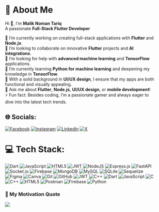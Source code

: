 # 💫 About Me

Hi 👋, I'm **Malik Noman Tariq**  
A passionate **Full-Stack Flutter Developer** 

🎯 I’m currently working on creating full-stack applications with **Flutter** and **Node.js**.  
👥 I’m looking to collaborate on innovative **Flutter** projects and **AI integrations**.  
🤝 I’m looking for help with **advanced machine learning** and **TensorFlow** applications.  
🌱 I’m currently learning **Python for machine learning** and deepening my knowledge in **TensorFlow**.  
🎨 With a solid background in **UI/UX design**, I ensure that my apps are both functional and visually appealing.  
💬 Ask me about **Flutter**, **Node.js**, **UI/UX design**, or **mobile development**!  
⚡ Fun fact: Besides coding, I’m a passionate gamer and always eager to dive into the latest tech trends.




## 🌐 Socials:
[![Facebook](https://img.shields.io/badge/Facebook-%231877F2.svg?logo=Facebook&logoColor=white)](https://facebook.com//Malik.Nomi000) [![Instagram](https://img.shields.io/badge/Instagram-%23E4405F.svg?logo=Instagram&logoColor=white)](https://instagram.com//malik_nomi0) [![LinkedIn](https://img.shields.io/badge/LinkedIn-%230077B5.svg?logo=linkedin&logoColor=white)](https://linkedin.com/in//maliknomi0) [![X](https://img.shields.io/badge/X-black.svg?logo=X&logoColor=white)](https://x.com//Malik_Nomi01) 

# 💻 Tech Stack:
![Dart](https://img.shields.io/badge/dart-%230175C2.svg?style=for-the-badge&logo=dart&logoColor=white) ![JavaScript](https://img.shields.io/badge/javascript-%23323330.svg?style=for-the-badge&logo=javascript&logoColor=%23F7DF1E) ![HTML5](https://img.shields.io/badge/html5-%23E34F26.svg?style=for-the-badge&logo=html5&logoColor=white) ![JWT](https://img.shields.io/badge/JWT-black?style=for-the-badge&logo=JSON%20web%20tokens) ![NodeJS](https://img.shields.io/badge/node.js-6DA55F?style=for-the-badge&logo=node.js&logoColor=white) ![Express.js](https://img.shields.io/badge/express.js-%23404d59.svg?style=for-the-badge&logo=express&logoColor=%2361DAFB) ![FastAPI](https://img.shields.io/badge/FastAPI-005571?style=for-the-badge&logo=fastapi) ![Socket.io](https://img.shields.io/badge/Socket.io-black?style=for-the-badge&logo=socket.io&badgeColor=010101) ![Firebase](https://img.shields.io/badge/firebase-a08021?style=for-the-badge&logo=firebase&logoColor=ffcd34) ![MongoDB](https://img.shields.io/badge/MongoDB-%234ea94b.svg?style=for-the-badge&logo=mongodb&logoColor=white) ![MySQL](https://img.shields.io/badge/mysql-4479A1.svg?style=for-the-badge&logo=mysql&logoColor=white) ![SQLite](https://img.shields.io/badge/sqlite-%2307405e.svg?style=for-the-badge&logo=sqlite&logoColor=white) ![Sequelize](https://img.shields.io/badge/Sequelize-52B0E7?style=for-the-badge&logo=Sequelize&logoColor=white) ![Figma](https://img.shields.io/badge/figma-%23F24E1E.svg?style=for-the-badge&logo=figma&logoColor=white) ![Canva](https://img.shields.io/badge/Canva-%2300C4CC.svg?style=for-the-badge&logo=Canva&logoColor=white) ![Git](https://img.shields.io/badge/git-%23F05033.svg?style=for-the-badge&logo=git&logoColor=white) ![GitHub](https://img.shields.io/badge/github-%23121011.svg?style=for-the-badge&logo=github&logoColor=white) ![JWT](https://img.shields.io/badge/JWT-black?style=for-the-badge&logo=JSON%20web%20tokens) ![C++](https://img.shields.io/badge/c++-%2300599C.svg?style=for-the-badge&logo=c%2B%2B&logoColor=white) ![Dart](https://img.shields.io/badge/dart-%230175C2.svg?style=for-the-badge&logo=dart&logoColor=white) ![JavaScript](https://img.shields.io/badge/javascript-%23323330.svg?style=for-the-badge&logo=javascript&logoColor=%23F7DF1E) ![C](https://img.shields.io/badge/c-%2300599C.svg?style=for-the-badge&logo=c&logoColor=white) ![C++](https://img.shields.io/badge/c++-%2300599C.svg?style=for-the-badge&logo=c%2B%2B&logoColor=white) ![HTML5](https://img.shields.io/badge/html5-%23E34F26.svg?style=for-the-badge&logo=html5&logoColor=white) ![Postman](https://img.shields.io/badge/Postman-FF6C37?style=for-the-badge&logo=postman&logoColor=white) ![Firebase](https://img.shields.io/badge/firebase-%23039BE5.svg?style=for-the-badge&logo=firebase) ![Python](https://img.shields.io/badge/python-3670A0?style=for-the-badge&logo=python&logoColor=ffdd54)


### 🌟 My Motivation Quote
![](https://img.shields.io/badge/With%20great%20power%20comes%20great%20responsibility%20-%20Uncle%20Ben%20🕷️-%230077b6?style=for-the-badge)




<!-- Proudly created with GPRM ( https://gprm.itsvg.in ) -->
